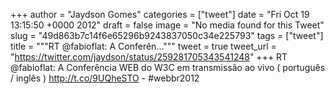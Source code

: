 
+++
author = "Jaydson Gomes"
categories = ["tweet"]
date = "Fri Oct 19 13:15:50 +0000 2012"
draft = false
image = "No media found for this Tweet"
slug = "49d863b7c14f6e65296b9243837050c34e225793"
tags = ["tweet"]
title = """RT @fabioflat: A Conferên..."""
tweet = true
tweet_url = "https://twitter.com/jaydson/status/259281705343541248"
+++
RT @fabioflat: A Conferência WEB do W3C em transmissão ao vivo ( português / inglês ) http://t.co/9UQheSTO - #webbr2012
